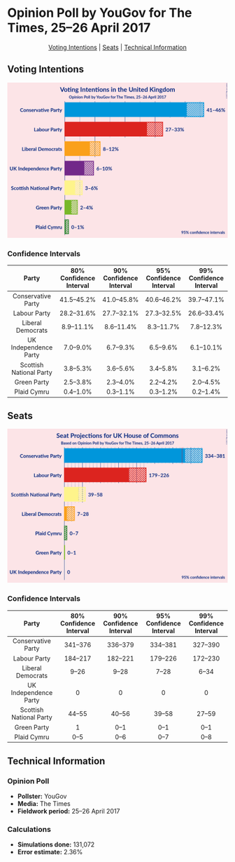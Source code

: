 # Opinion Poll by YouGov for The Times, 25–26 April 2017

<p align="center"><a href="#voting-intentions">Voting Intentions</a> | <a href="#seats">Seats</a> | <a href="#technical-information">Technical Information</a></p>

## Voting Intentions

![Graph with voting intentions not yet produced](2017-04-26-YouGov.png "Voting Intentions")

### Confidence Intervals

| Party | 80% Confidence Interval | 90% Confidence Interval | 95% Confidence Interval | 99% Confidence Interval |
|:-----:|:-----------------------:|:-----------------------:|:-----------------------:|:-----------------------:|
| Conservative Party | 41.5–45.2% |41.0–45.8% |40.6–46.2% |39.7–47.1% |
| Labour Party | 28.2–31.6% |27.7–32.1% |27.3–32.5% |26.6–33.4% |
| Liberal Democrats | 8.9–11.1% |8.6–11.4% |8.3–11.7% |7.8–12.3% |
| UK Independence Party | 7.0–9.0% |6.7–9.3% |6.5–9.6% |6.1–10.1% |
| Scottish National Party | 3.8–5.3% |3.6–5.6% |3.4–5.8% |3.1–6.2% |
| Green Party | 2.5–3.8% |2.3–4.0% |2.2–4.2% |2.0–4.5% |
| Plaid Cymru | 0.4–1.0% |0.3–1.1% |0.3–1.2% |0.2–1.4% |

## Seats

![Graph with seats not yet produced](2017-04-26-YouGov-seats.png "Seats")

### Confidence Intervals

| Party | 80% Confidence Interval | 90% Confidence Interval | 95% Confidence Interval | 99% Confidence Interval |
|:-----:|:-----------------------:|:-----------------------:|:-----------------------:|:-----------------------:|
| Conservative Party | 341–376 |336–379 |334–381 |327–390 |
| Labour Party | 184–217 |182–221 |179–226 |172–230 |
| Liberal Democrats | 9–26 |9–28 |7–28 |6–34 |
| UK Independence Party | 0 |0 |0 |0 |
| Scottish National Party | 44–55 |40–56 |39–58 |27–59 |
| Green Party | 1 |0–1 |0–1 |0–1 |
| Plaid Cymru | 0–5 |0–6 |0–7 |0–8 |

## Technical Information

### Opinion Poll

+ **Pollster:** YouGov
+ **Media:** The Times
+ **Fieldwork period:** 25–26 April 2017

### Calculations

+ **Simulations done:** 131,072
+ **Error estimate:** 2.36%

